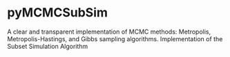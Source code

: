 # pyMCMCSubSim
A clear and transparent implementation of MCMC methods: Metropolis, Metropolis-Hastings, and Gibbs sampling algorithms.
Implementation of the Subset Simulation Algorithm
